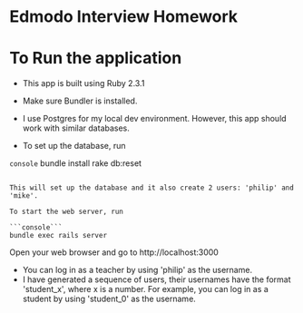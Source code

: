 # Edmodo Interview Homework

# To Run the application

* This app is built using Ruby 2.3.1
* Make sure Bundler is installed.

* I use Postgres for my local dev environment. However, this app should work with similar databases.
* To set up the database, run

```console```
bundle install
rake db:reset
```

This will set up the database and it also create 2 users: 'philip' and 'mike'.

To start the web server, run

```console```
bundle exec rails server
```

Open your web browser and go to http://localhost:3000

* You can log in as a teacher by using 'philip' as the username.
* I have generated a sequence of users, their usernames have the format 'student_x', where x is a number.
For example, you can log in as a student by using 'student_0' as the username.
